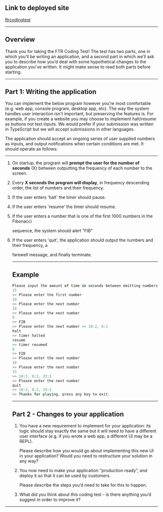 ## Link to deployed site 

[ftrcodingtest](https://ftrcodingtest.netlify.app/)

---

## Overview

Thank you for taking the FTR Coding Test! The test has two parts, one in which you’ll be writing
an application, and a second part in which we’ll ask you to describe how you’d deal with some
hypothetical changes to the application you’ve written. It might make sense to read both parts
before starting.

---

## Part 1: Writing the application

You can implement the below program however you’re most comfortable (e.g. web app, console
program, desktop app, etc). The way the system handles user interaction isn't important, but
preserving the features is. For example, if you create a website you may choose to implement
halt/resume as buttons not text inputs. We would prefer if your submission was written in
TypeScript but we will accept submissions in other languages.

The application should accept an ongoing series of user supplied numbers as inputs, and output
notifications when certain conditions are met. It should operate as follows:

---

1. On startup, the program will **prompt the user for the number of seconds** (X) between
outputting the frequency of each number to the screen.
2. Every **X seconds the program will display**, in frequency descending order, the list of
numbers and their frequency.
3. If the user enters 'halt' the timer should pause.
4. If the user enters 'resume' the timer should resume.
5. If the user enters a number that is one of the first 1000 numbers in the Fibonacci
    
    sequence, the system should alert "FIB"
    
6. If the user enters 'quit', the application should output the numbers and their frequency, a
    
    farewell message, and finally terminate.
    
    ---
    
    ## Example
    
    ```jsx
    Please input the amount of time in seconds between emitting numbers and their frequency
    15
    >> Please enter the first number
    10
    >> Please enter the next number
    10
    >> Please enter the next number
    8
    >> FIB
    >> Please enter the next number >> 10:2, 8:1
    halt
    >> timer halted
    resume
    >> timer resumed
    8
    >> FIB
    >> Please enter the next number
    10
    >> Please enter the next number
    33
    >> 10:3, 8:2, 33:1
    >> Please enter the next number
    quit
    >> 10:3, 8:2, 33:1
    >> Thanks for playing, press any key to exit.
    ```
    
    ---
    
    ## Part 2 - Changes to your application
    
    1. You have a new requirement to implement for your application: its logic should stay
    exactly the same but it will need to have a different user interface (e.g. if you wrote a
    web app, a different UI may be a REPL).
        
        Please describe how you would go about implementing this new UI in your application?
        Would you need to restructure your solution in any way?
        
    2. You now need to make your application “production ready”, and deploy it so that it can
    be used by customers.
        
        Please describe the steps you’d need to take for this to happen.
        
    3. What did you think about this coding test - is there anything you’d suggest in order to
    improve it?
---
